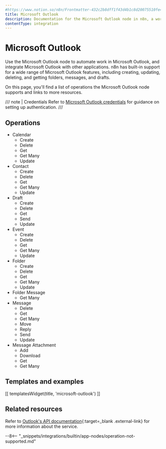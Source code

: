 ```yaml
---
#https://www.notion.so/n8n/Frontmatter-432c2b8dff1f43d4b1c8d20075510fe4
title: Microsoft Outlook
description: Documentation for the Microsoft Outlook node in n8n, a workflow automation platform. Includes details of operations and configuration, and links to examples and credentials information.
contentType: integration
---
```


# Microsoft Outlook

Use the Microsoft Outlook node to automate work in Microsoft Outlook, and integrate Microsoft Outlook with other applications. n8n has built-in support for a wide range of Microsoft Outlook features, including creating, updating, deleting, and getting folders, messages, and drafts. 

On this page, you'll find a list of operations the Microsoft Outlook node supports and links to more resources.

/// note | Credentials
Refer to [Microsoft Outlook credentials](/integrations/builtin/credentials/microsoft/) for guidance on setting up authentication. 
///

## Operations

* Calendar
	* Create
	* Delete
	* Get
	* Get Many
	* Update
* Contact
	* Create
	* Delete
	* Get
	* Get Many
	* Update
* Draft
	* Create
	* Delete
	* Get
	* Send
	* Update
* Event
	* Create
	* Delete
	* Get
	* Get Many
	* Update
* Folder
	* Create
	* Delete
	* Get
	* Get Many
	* Update
* Folder Message
    * Get Many
* Message
	* Delete
	* Get
	* Get Many
	* Move
	* Reply
	* Send
	* Update
* Message Attachment
	* Add
	* Download
	* Get
	* Get Many

## Templates and examples

<!-- see https://www.notion.so/n8n/Pull-in-templates-for-the-integrations-pages-37c716837b804d30a33b47475f6e3780 -->
[[ templatesWidget(title, 'microsoft-outlook') ]]

## Related resources

Refer to [Outlook's API documentation](https://learn.microsoft.com/en-us/outlook/rest/get-started){:target=_blank .external-link} for more information about the service.

--8<-- "_snippets/integrations/builtin/app-nodes/operation-not-supported.md"

